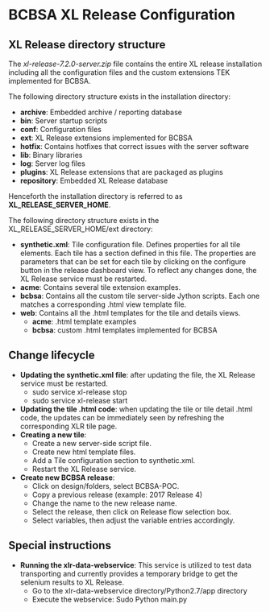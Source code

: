 # BCBSA XL Release Configuration

## XL Release directory structure 

The *xl-release-7.2.0-server.zip* file contains the entire XL release installation including all the configuration files and the custom extensions TEK implemented for BCBSA. 

The following directory structure exists in the installation directory: 

 - **archive**: Embedded archive / reporting database 
 - **bin**: Server startup scripts 
 - **conf**: Configuration files 
 - **ext**: XL Release extensions implemented for BCBSA 
 - **hotfix**: Contains hotfixes that correct issues with the server software 
 - **lib**: Binary libraries 
 - **log**: Server log files 
 - **plugins**: XL Release extensions that are packaged as plugins 
 - **repository**: Embedded XL Release database 

Henceforth the installation directory is referred to as **XL_RELEASE_SERVER_HOME**. 

The following directory structure exists in the XL_RELEASE_SERVER_HOME/ext directory: 

 - **synthetic.xml**: Tile configuration file. Defines properties for all tile elements. Each tile has a section defined in this file. The properties are parameters that can be set for each tile by clicking on the configure button in the release dashboard view. To reflect any changes done, the XL Release service must be restarted. 
 - **acme**: Contains several tile extension examples. 
 - **bcbsa**: Contains all the custom tile server-side Jython scripts. Each one matches a corresponding .html view template file. 
 - **web**: Contains all the .html templates for the tile and details views. 
	 - **acme**: .html template examples 
	 - **bcbsa**: custom .html templates implemented for BCBSA 

 
## Change lifecycle 

 - **Updating the synthetic.xml file**: after updating the file, the XL Release service must be restarted. 
	 - sudo service xl-release stop 
	 - sudo service xl-release start 
 - **Updating the tile .html code**: when updating the tile or tile detail .html code, the updates can be immediately seen by refreshing the corresponding XLR tile page. 
 - **Creating a new tile**:  
	 - Create a new server-side script file. 
	 - Create new html template files. 
	 - Add a Tile configuration section to synthetic.xml. 
	 - Restart the XL Release service. 
 - **Create new BCBSA release**: 
	 - Click on design/folders, select BCBSA-POC. 
	 - Copy a previous release (example: 2017 Release 4) 
	 - Change the name to the new release name. 
	 - Select the release, then click on Release flow selection box. 
	 - Select variables, then adjust the variable entries accordingly.  

## Special instructions 

 - **Running the xlr-data-webservice**: This service is utilized to test data transporting and currently provides a temporary bridge to get the selenium results to XL Release. 
	 - Go to the xlr-data-webservice directory/Python2.7/app directory 
	 - Execute the webservice: Sudo Python main.py 
